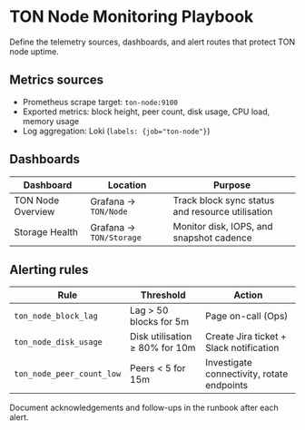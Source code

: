 # TON Node Monitoring Playbook

Define the telemetry sources, dashboards, and alert routes that protect TON node uptime.

## Metrics sources

- Prometheus scrape target: `ton-node:9100`
- Exported metrics: block height, peer count, disk usage, CPU load, memory usage
- Log aggregation: Loki (`labels: {job="ton-node"}`)

## Dashboards

| Dashboard | Location | Purpose |
| --- | --- | --- |
| TON Node Overview | Grafana → `TON/Node` | Track block sync status and resource utilisation |
| Storage Health | Grafana → `TON/Storage` | Monitor disk, IOPS, and snapshot cadence |

## Alerting rules

| Rule | Threshold | Action |
| --- | --- | --- |
| `ton_node_block_lag` | Lag > 50 blocks for 5m | Page on-call (Ops) |
| `ton_node_disk_usage` | Disk utilisation ≥ 80% for 10m | Create Jira ticket + Slack notification |
| `ton_node_peer_count_low` | Peers < 5 for 15m | Investigate connectivity, rotate endpoints |

Document acknowledgements and follow-ups in the runbook after each alert.
